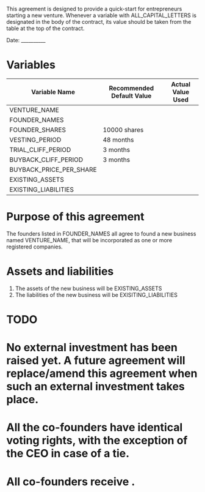 This agreement is designed to provide a quick-start for entrepreneurs starting a new venture.
Whenever a variable with ALL_CAPITAL_LETTERS is designated in the body of the contract, its value should be taken from the table at the top of the contract.



Date: __________



Variables
=========

| Variable Name 				| Recommended Default Value | Actual Value Used |
| ----------------------------- | ------------------------- | ----------------- |
| VENTURE_NAME					|							|					|
| FOUNDER_NAMES 				|      						|					|
| FOUNDER_SHARES 				| 10000	shares				|					|
| VESTING_PERIOD				| 48 months 				|					|
| TRIAL_CLIFF_PERIOD			| 3 months					|					|
| BUYBACK_CLIFF_PERIOD			| 3 months					|					|
| BUYBACK_PRICE_PER_SHARE		| 							|					|
| EXISTING_ASSETS				|							|					|
| EXISTING_LIABILITIES			|							|					|

Purpose of this agreement
=========================

The founders listed in FOUNDER_NAMES all agree to found a new business named VENTURE_NAME, that will be incorporated as one or more registered companies.

Assets and liabilities
======================

1. The assets of the new business will be EXISTING_ASSETS
2. The liabilities of the new business will be EXISITING_LIABILITIES

TODO
====

# No external investment has been raised yet. A future agreement will replace/amend this agreement when such an external investment takes place.
# All the co-founders have identical voting rights, with the exception of the CEO in case of a tie.
# All co-founders receive .
